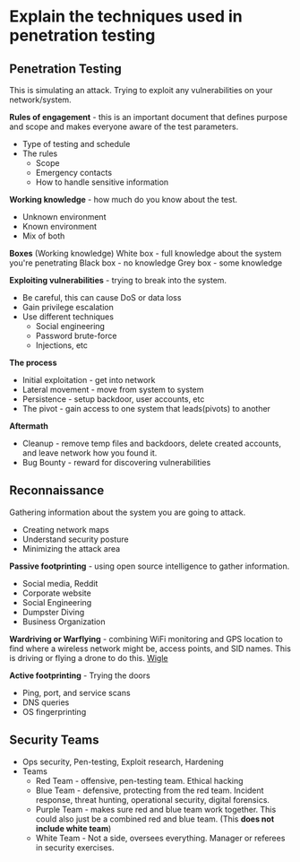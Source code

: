 # Explain the techniques used in penetration testing

## Penetration Testing
This is simulating an attack. Trying to exploit any vulnerabilities on your network/system. 

**Rules of engagement** - this is an important document that defines purpose and scope and makes everyone aware of the test parameters.
- Type of testing and schedule
- The rules
	- Scope
	- Emergency contacts
	- How to handle sensitive information

**Working knowledge** - how much do you know about the test.
- Unknown environment
- Known environment
- Mix of both

**Boxes** (Working knowledge)
White box - full knowledge about the system you're penetrating
Black box - no knowledge
Grey box - some knowledge

**Exploiting vulnerabilities** - trying to break into the system. 
- Be careful, this can cause DoS or data loss
- Gain privilege escalation
- Use different techniques
	- Social engineering
	- Password brute-force
	- Injections, etc

**The process** 
- Initial exploitation - get into network
- Lateral movement - move from system to system
- Persistence - setup backdoor, user accounts, etc
- The pivot - gain access to one system that leads(pivots) to another

**Aftermath**
- Cleanup - remove temp files and backdoors, delete created accounts, and leave network how you found it.
- Bug Bounty - reward for discovering vulnerabilities


## Reconnaissance
Gathering information about the system you are going to attack.
- Creating network maps
- Understand security posture
- Minimizing the attack area

**Passive footprinting** - using open source intelligence to gather information.
- Social media, Reddit
- Corporate website
- Social Engineering
- Dumpster Diving
- Business Organization

**Wardriving or Warflying** - combining WiFi monitoring and GPS location to find where a wireless network might be, access points, and SID names. This is driving or flying a drone to do this. [Wigle](https://wigle.net/)

**Active footprinting** - Trying the doors
- Ping, port, and service scans
- DNS queries
- OS fingerprinting


## Security Teams
- Ops security, Pen-testing, Exploit research, Hardening
- Teams
	- Red Team - offensive, pen-testing team. Ethical hacking
	- Blue Team - defensive, protecting from the red team. Incident response, threat hunting, operational security, digital forensics.
	- Purple Team - makes sure red and blue team work together. This could also just be a combined red and blue team. (This **does not include white team**)
	- White Team - Not a side, oversees everything. Manager or referees in security exercises. 